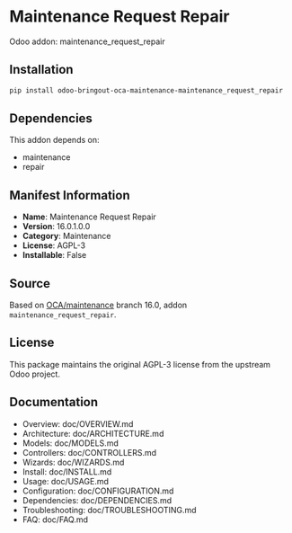 # Maintenance Request Repair

Odoo addon: maintenance_request_repair

## Installation

```bash
pip install odoo-bringout-oca-maintenance-maintenance_request_repair
```

## Dependencies

This addon depends on:
- maintenance
- repair

## Manifest Information

- **Name**: Maintenance Request Repair
- **Version**: 16.0.1.0.0
- **Category**: Maintenance
- **License**: AGPL-3
- **Installable**: False

## Source

Based on [OCA/maintenance](https://github.com/OCA/maintenance) branch 16.0, addon `maintenance_request_repair`.

## License

This package maintains the original AGPL-3 license from the upstream Odoo project.

## Documentation

- Overview: doc/OVERVIEW.md
- Architecture: doc/ARCHITECTURE.md
- Models: doc/MODELS.md
- Controllers: doc/CONTROLLERS.md
- Wizards: doc/WIZARDS.md
- Install: doc/INSTALL.md
- Usage: doc/USAGE.md
- Configuration: doc/CONFIGURATION.md
- Dependencies: doc/DEPENDENCIES.md
- Troubleshooting: doc/TROUBLESHOOTING.md
- FAQ: doc/FAQ.md
